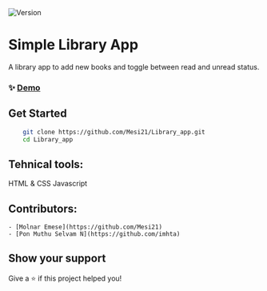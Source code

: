 <img alt="Version" src="https://img.shields.io/badge/version-1.0.0-blue.svg?cacheSeconds=2592000" />

# Simple Library App

A library app to add new books and toggle between read and unread status.


### ✨ [Demo](https://mesi21.github.io/)

## Get Started

```bash
    git clone https://github.com/Mesi21/Library_app.git
    cd Library_app
```


## Tehnical tools:

HTML & CSS
Javascript

## Contributors:
	- [Molnar Emese](https://github.com/Mesi21)
	- [Pon Muthu Selvam N](https://github.com/imhta)

## Show your support

Give a ⭐️ if this project helped you!